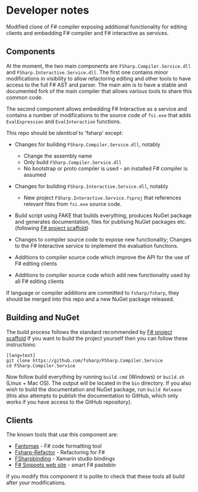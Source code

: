 Developer notes
===============

Modified clone of F# compiler exposing additional functionality for editing clients and embedding F# compiler
and F# interactive as services.

## Components

At the moment, the two main components are `FSharp.Compiler.Service.dll` and
`FSharp.Interactive.Service.dll`. The first one contains minor modifications in visibility 
to allow refactoring editing and other tools to have access to the full F# AST and parser.
The main aim is to have a stable and documented fork of the main compiler that allows various 
tools to share this common code.  

The second component allows embedding F# Interactive as a service and contains a number of
modifications to the source code of `fsi.exe` that adds `EvalExpression` and `EvalInteraction` functions.

This repo should be _identical_ to 'fsharp' except:

  - Changes for building `FSharp.Compiler.Service.dll`, notably
    - Change the assembly name
    - Only build `FSharp.Compiler.Service.dll`
    - No bootstrap or proto compiler is used - an installed F# compiler is assumed

  - Changes for building `FSharp.Interactive.Service.dll`, notably
    - New project `FSharp.Interactive.Service.fsproj` that references relevant files
      from `fsi.exe` source code. 

  - Build script using FAKE that builds everything, produces NuGet package and 
    generates documentation, files for publising NuGet packages etc.
    (following [F# project scaffold](https://github.com/fsprojects/FSharp.ProjectScaffold))

  - Changes to compiler source code to expose new functionality; Changes to the
    F# Interactive service to implement the evaluation functions.

  - Additions to compiler source code which improve the API for the use of F# editing clients

  - Additions to compiler source code which add new functionality used by all F# editing clients

If language or compiler addiitons are committed to `fsharp/fsharp`, they should be merged into 
this repo and a new NuGet package released.

## Building and NuGet

The build process follows the standard recommended by [F# project scaffold](https://github.com/fsprojects/FSharp.ProjectScaffold)
If you want to build the project yourself then you can follow these instructions:

    [lang=text]
    git clone https://github.com/fsharp/FSharp.Compiler.Service
    cd FSharp.Compiler.Service

Now follow build everything by running `build.cmd` (Windows) or `build.sh` (Linux + Mac OS).
The output will be located in the `bin` directory. If you also wish to build the documentation
and NuGet package, run `build Release` (this also attempts to publish the documentation to
GitHub, which only works if you have access to the GitHub repository).

## Clients

The known tools that use this component are:

 * [Fantomas](https://github.com/dungpa/fantomas) - F# code formatting tool
 * [Fsharp-Refactor](https://github.com/Lewix/fsharp-refactor) - Refactoring for F#
 * [FSharpbinding](https://github.com/fsharp/fsharpbinding) - Xamarin studio bindings
 * [F# Snippets web site](http://fssnip.net/) - smart F# pastebin

If you modify this component it is polite to check that these tools all build after your modifications.